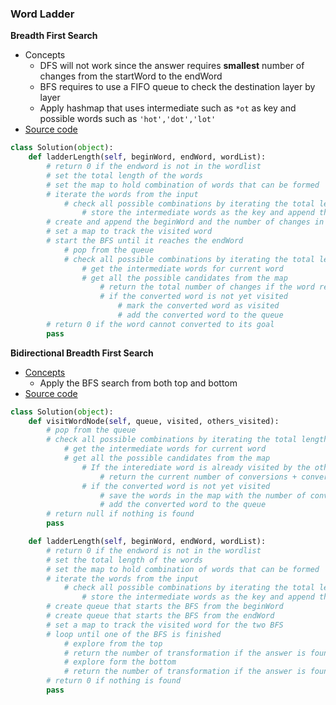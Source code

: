 ### Word Ladder
**Breadth First Search**
- Concepts 
    - DFS will not work since the answer requires **smallest** number of changes from the startWord to the endWord 
    - BFS requires to use a FIFO queue to check the destination layer by layer
    - Apply hashmap that uses intermediate such as `*ot` as key and possible words such as `'hot','dot','lot'`  
- [Source code](source/BFS.py)
```python
class Solution(object):
    def ladderLength(self, beginWord, endWord, wordList):
        # return 0 if the endword is not in the wordlist
        # set the total length of the words
        # set the map to hold combination of words that can be formed
        # iterate the words from the input
            # check all possible combinations by iterating the total length of the word
                # store the intermediate words as the key and append the word as the value
        # create and append the beginWord and the number of changes in the queue
        # set a map to track the visited word
        # start the BFS until it reaches the endWord
            # pop from the queue 
            # check all possible combinations by iterating the total length of the word
                # get the intermediate words for current word
                # get all the possible candidates from the map
                    # return the total number of changes if the word reached the goal
                    # if the converted word is not yet visited
                        # mark the converted word as visited
                        # add the converted word to the queue
        # return 0 if the word cannot converted to its goal
        pass
```

**Bidirectional Breadth First Search**
- [Concepts](images/Bidirectional.png)
    - Apply the BFS search from both top and bottom
- [Source code](source/BiDirect.py)
```python
class Solution(object):
    def visitWordNode(self, queue, visited, others_visited):
        # pop from the queue
        # check all possible combinations by iterating the total length of the word
            # get the intermediate words for current word
            # get all the possible candidates from the map
                # If the interediate word is already visited by the other BFS 
                    # return the current number of conversions + conversions from other BFS 
                # if the converted word is not yet visited                
                    # save the words in the map with the number of conversions
                    # add the converted word to the queue
        # return null if nothing is found 
        pass

    def ladderLength(self, beginWord, endWord, wordList):
        # return 0 if the endword is not in the wordlist      
        # set the total length of the words
        # set the map to hold combination of words that can be formed
        # iterate the words from the input
            # check all possible combinations by iterating the total length of the word
                # store the intermediate words as the key and append the word as the value
        # create queue that starts the BFS from the beginWord
        # create queue that starts the BFS from the endWord 
        # set a map to track the visited word for the two BFS
        # loop until one of the BFS is finished
            # explore from the top
            # return the number of transformation if the answer is found from the top 
            # explore form the bottom 
            # return the number of transformation if the answer is found from the bottom          
        # return 0 if nothing is found 
        pass
```